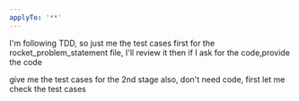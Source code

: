 ```yaml
---
applyTo: '**'
---
```

I'm following TDD, so just me the test cases first for the rocket_problem_statement file, I'll review it then if I ask for the code,provide the code

give me the test cases for the 2nd stage also, don't need code, first let me check the test cases